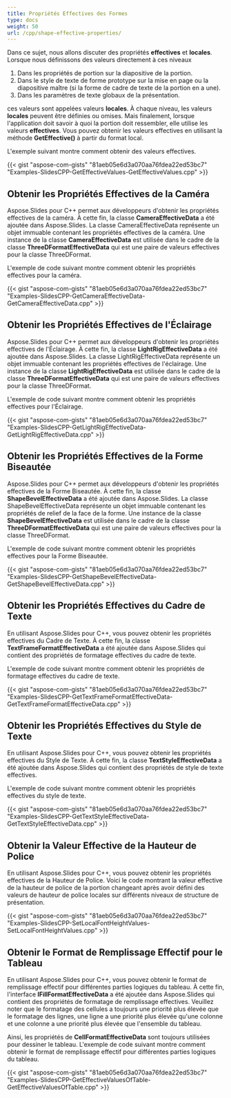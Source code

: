 ```yaml
---
title: Propriétés Effectives des Formes
type: docs
weight: 50
url: /cpp/shape-effective-properties/
---
```



Dans ce sujet, nous allons discuter des propriétés **effectives** et **locales**. Lorsque nous définissons des valeurs directement à ces niveaux

1. Dans les propriétés de portion sur la diapositive de la portion.
1. Dans le style de texte de forme prototype sur la mise en page ou la diapositive maître (si la forme de cadre de texte de la portion en a une).
1. Dans les paramètres de texte globaux de la présentation.

ces valeurs sont appelées valeurs **locales**. À chaque niveau, les valeurs **locales** peuvent être définies ou omises. Mais finalement, lorsque l'application doit savoir à quoi la portion doit ressembler, elle utilise les valeurs **effectives**. Vous pouvez obtenir les valeurs effectives en utilisant la méthode **GetEffective()** à partir du format local.

L'exemple suivant montre comment obtenir des valeurs effectives.



{{< gist "aspose-com-gists" "81aeb05e6d3a070aa76fdea22ed53bc7" "Examples-SlidesCPP-GetEffectiveValues-GetEffectiveValues.cpp" >}}


## **Obtenir les Propriétés Effectives de la Caméra**
Aspose.Slides pour C++ permet aux développeurs d'obtenir les propriétés effectives de la caméra. À cette fin, la classe **CameraEffectiveData** a été ajoutée dans Aspose.Slides. La classe CameraEffectiveData représente un objet immuable contenant les propriétés effectives de la caméra. Une instance de la classe **CameraEffectiveData** est utilisée dans le cadre de la classe **ThreeDFormatEffectiveData** qui est une paire de valeurs effectives pour la classe ThreeDFormat.

L'exemple de code suivant montre comment obtenir les propriétés effectives pour la caméra.

{{< gist "aspose-com-gists" "81aeb05e6d3a070aa76fdea22ed53bc7" "Examples-SlidesCPP-GetCameraEffectiveData-GetCameraEffectiveData.cpp" >}}

## **Obtenir les Propriétés Effectives de l'Éclairage**
Aspose.Slides pour C++ permet aux développeurs d'obtenir les propriétés effectives de l'Éclairage. À cette fin, la classe **LightRigEffectiveData** a été ajoutée dans Aspose.Slides. La classe LightRigEffectiveData représente un objet immuable contenant les propriétés effectives de l'éclairage. Une instance de la classe **LightRigEffectiveData** est utilisée dans le cadre de la classe **ThreeDFormatEffectiveData** qui est une paire de valeurs effectives pour la classe ThreeDFormat.

L'exemple de code suivant montre comment obtenir les propriétés effectives pour l'Éclairage.

{{< gist "aspose-com-gists" "81aeb05e6d3a070aa76fdea22ed53bc7" "Examples-SlidesCPP-GetLightRigEffectiveData-GetLightRigEffectiveData.cpp" >}}

## **Obtenir les Propriétés Effectives de la Forme Biseautée**
Aspose.Slides pour C++ permet aux développeurs d'obtenir les propriétés effectives de la Forme Biseautée. À cette fin, la classe **ShapeBevelEffectiveData** a été ajoutée dans Aspose.Slides. La classe ShapeBevelEffectiveData représente un objet immuable contenant les propriétés de relief de la face de la forme. Une instance de la classe **ShapeBevelEffectiveData** est utilisée dans le cadre de la classe **ThreeDFormatEffectiveData** qui est une paire de valeurs effectives pour la classe ThreeDFormat.

L'exemple de code suivant montre comment obtenir les propriétés effectives pour la Forme Biseautée.

{{< gist "aspose-com-gists" "81aeb05e6d3a070aa76fdea22ed53bc7" "Examples-SlidesCPP-GetShapeBevelEffectiveData-GetShapeBevelEffectiveData.cpp" >}}

## **Obtenir les Propriétés Effectives du Cadre de Texte**
En utilisant Aspose.Slides pour C++, vous pouvez obtenir les propriétés effectives du Cadre de Texte. À cette fin, la classe **TextFrameFormatEffectiveData** a été ajoutée dans Aspose.Slides qui contient des propriétés de formatage effectives du cadre de texte.

L'exemple de code suivant montre comment obtenir les propriétés de formatage effectives du cadre de texte.

{{< gist "aspose-com-gists" "81aeb05e6d3a070aa76fdea22ed53bc7" "Examples-SlidesCPP-GetTextFrameFormatEffectiveData-GetTextFrameFormatEffectiveData.cpp" >}}

## **Obtenir les Propriétés Effectives du Style de Texte**
En utilisant Aspose.Slides pour C++, vous pouvez obtenir les propriétés effectives du Style de Texte. À cette fin, la classe **TextStyleEffectiveData** a été ajoutée dans Aspose.Slides qui contient des propriétés de style de texte effectives.

L'exemple de code suivant montre comment obtenir les propriétés effectives du style de texte.

{{< gist "aspose-com-gists" "81aeb05e6d3a070aa76fdea22ed53bc7" "Examples-SlidesCPP-GetTextStyleEffectiveData-GetTextStyleEffectiveData.cpp" >}}

## **Obtenir la Valeur Effective de la Hauteur de Police**
En utilisant Aspose.Slides pour C++, vous pouvez obtenir les propriétés effectives de la Hauteur de Police. Voici le code montrant la valeur effective de la hauteur de police de la portion changeant après avoir défini des valeurs de hauteur de police locales sur différents niveaux de structure de présentation.

{{< gist "aspose-com-gists" "81aeb05e6d3a070aa76fdea22ed53bc7" "Examples-SlidesCPP-SetLocalFontHeightValues-SetLocalFontHeightValues.cpp" >}}

## **Obtenir le Format de Remplissage Effectif pour le Tableau**
En utilisant Aspose.Slides pour C++, vous pouvez obtenir le format de remplissage effectif pour différentes parties logiques du tableau. À cette fin, l'interface **IFillFormatEffectiveData** a été ajoutée dans Aspose.Slides qui contient des propriétés de formatage de remplissage effectives. Veuillez noter que le formatage des cellules a toujours une priorité plus élevée que le formatage des lignes, une ligne a une priorité plus élevée qu'une colonne et une colonne a une priorité plus élevée que l'ensemble du tableau.

Ainsi, les propriétés de **CellFormatEffectiveData** sont toujours utilisées pour dessiner le tableau. L'exemple de code suivant montre comment obtenir le format de remplissage effectif pour différentes parties logiques du tableau.

{{< gist "aspose-com-gists" "81aeb05e6d3a070aa76fdea22ed53bc7" "Examples-SlidesCPP-GetEffectiveValuesOfTable-GetEffectiveValuesOfTable.cpp" >}}